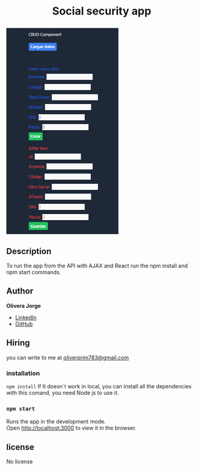 <h1 align="center">
  <p align="center">Social security app</p>
</h1>

![Image text](https://github.com/TanqDev88/SocialSecurityCRUD/blob/main/Crud.png)

## Description
To run the app from the API with AJAX and React run the npm install and npm start commands.


## Author
**Olivera Jorge**

* [LinkedIn](https://www.linkedin.com/in/jorge-daniel-olivera-12264a195/)
* [GitHub](https://github.com/TanqDev88)

## Hiring
you can write to me at oliverprim783@gmail.com

### installation
`npm install`
If It doesn´t work in local, you can install all the dependencies with this comand, you need Node js to use it.

### `npm start`
Runs the app in the development mode.\
Open [http://localhost:3000](http://localhost:3000) to view it in the browser.

## license
No license
